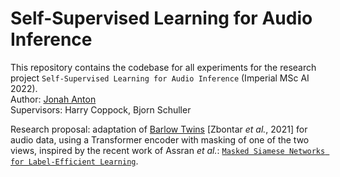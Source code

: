 # Self-Supervised Learning for Audio Inference
This repository contains the codebase for all experiments for the research project `Self-Supervised Learning for Audio Inference` (Imperial MSc AI 2022). <br />
Author: [Jonah Anton](https://github.com/jonahanton) <br />
Supervisors: Harry Coppock, Bjorn Schuller

Research proposal: adaptation of [Barlow Twins](https://arxiv.org/abs/2103.03230) [Zbontar _et al._, 2021] for audio data, using a Transformer encoder with masking of one of the two views, inspired by the recent work of Assran _et al._: [`Masked Siamese Networks for Label-Efficient Learning`](https://arxiv.org/abs/2204.07141).
